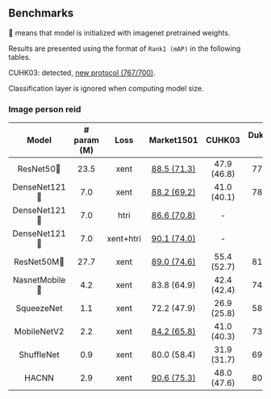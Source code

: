 ## Benchmarks
:dog: means that model is initialized with imagenet pretrained weights.

Results are presented using the format of `Rank1 (mAP)` in the following tables.

CUHK03: detected, [new protocol (767/700)](https://github.com/zhunzhong07/person-re-ranking#the-new-trainingtesting-protocol-for-cuhk03).

Classification layer is ignored when computing model size.

### Image person reid
| Model | # param (M) | Loss | Market1501 | CUHK03 | DukeMTMC-reID | MSMT17 |
| :---: | :---: | :---: | :---: | :---: | :---: | :---: |
| ResNet50:dog: | 23.5 | xent | [88.5 (71.3)](http://eecs.qmul.ac.uk/~kz303/deep-person-reid/model-zoo/image-models/resnet50_xent_market1501.pth.tar) | 47.9 (46.8) | 77.7 (58.8) | 63.4 (34.2) |
| DenseNet121:dog: | 7.0 | xent | [88.2 (69.2)](http://eecs.qmul.ac.uk/~kz303/deep-person-reid/model-zoo/image-models/densenet121_xent_market1501.pth.tar) | 41.0 (40.1) | 78.6 (58.5) | 66.0 (34.6) |
| DenseNet121:dog: | 7.0 | htri | [86.6 (70.8)](http://eecs.qmul.ac.uk/~kz303/deep-person-reid/model-zoo/image-models/densenet121_htri_market1501.pth.tar) | - | - | - |
| DenseNet121:dog: | 7.0 | xent+htri | [90.1 (74.0)](http://eecs.qmul.ac.uk/~kz303/deep-person-reid/model-zoo/image-models/densenet121_xent_htri_market1501.pth.tar) | - | - | - |
| ResNet50M:dog: | 27.7 | xent | [89.0 (74.6)](http://eecs.qmul.ac.uk/~kz303/deep-person-reid/model-zoo/image-models/resnet50m_xent_market1501.pth.tar) | 55.4 (52.7) | 81.0 (64.1) | 64.6 (35.9) |
| NasnetMobile:dog: | 4.2 | xent | 83.8 (64.9) | 42.4 (42.4) | 74.0 (53.7) | 57.1 (30.2) |
| SqueezeNet | 1.1 | xent | 72.2 (47.9) | 26.9 (25.8) | 58.8 (37.8) | 30.6 (13.0) |
| MobileNetV2 | 2.2 | xent | [84.2 (65.8)](http://eecs.qmul.ac.uk/~kz303/deep-person-reid/model-zoo/image-models/mobilenetv2_xent_market1501.pth.tar) | 41.0 (40.3) | 73.2 (52.5) | 44.9 (21.1) |
| ShuffleNet | 0.9 | xent | 80.0 (58.4) | 31.9 (31.7) | 69.3 (46.8) | 39.6 (17.8) |
| HACNN | 2.9 | xent | [90.6 (75.3)](http://eecs.qmul.ac.uk/~kz303/deep-person-reid/model-zoo/image-models/hacnn_xent_market1501.pth.tar) | 48.0 (47.6) | 80.7 (64.4) | 61.8 (34.6) |